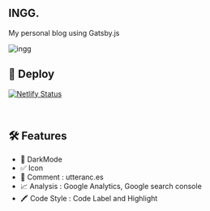 ## INGG.

My personal blog using Gatsby.js

<img alt='ingg' src='https://postfiles.pstatic.net/MjAyMTAxMDdfMTcy/MDAxNjA5OTgwNjExMDgz.UobB_nctJFOkUPhfSiAPUbX2Z_rbfvwJPVoP_RY_W0Mg.ReG_5G0H0n832nM0tTd0T8y6DIy6uVNIlLB6ZP5-X9og.PNG.viapolar/ingg.png?type=w773' />

<br>

## 💫 Deploy

[![Netlify Status](https://api.netlify.com/api/v1/badges/a159e6d4-d9b3-448a-896e-59d2b0a6d1c4/deploy-status)](https://app.netlify.com/sites/ingg/deploys)

<br>

## 🛠 Features

- 🌙 DarkMode
- ✅ Icon
- 💬 Comment : utteranc.es
- 📈 Analysis : Google Analytics, Google search console
- 🖍 Code Style : Code Label and Highlight

<br>

<!-- ## 📌 Structure

```
src
├── components
│   ├── comments // utterances.js
│   ├── dark-mode // Theme Toggle switch
│   │   ├── switch.js
│   │   └── switch.scss
│   ├── footer
│   │   ├── footer.js
│   │   └── footer.scss
│   ├── top // Nav bar (header)
│   │   ├── top.js
│   │   └── top.scss
│   ├── bio.js  // Profile
│   ├── bio.scss
│   ├── layout.js
│   └── seo.js
├── context // ThemeContext.js
├── pages // 404error page, /(home), /about
│   ├── 404.js
│   ├── about.js
│   ├── about.scss
│   ├── index.js    // post style
│   └── index.scss
├── styles // Global style
│   └── code.scss   // Code content style
├── templates
│   ├── blog-post.js   // Inside post design
│   └── blog-post.scss // Post style and Code block styles
└── utils //typography.js

```

<br> -->

<!-- ## 🔑 LICENSE

[MIT](https://github.com/InKyoJeong/INGG.io/blob/master/LICENSE) -->

<!-- Function : Scroll Button , Theme Toggle-->
<!-- ## 🧐 What's inside?

    .
    ├── node_modules
    ├── src
    ├── .gitignore
    ├── .prettierrc
    ├── gatsby-browser.js
    ├── gatsby-config.js
    ├── gatsby-node.js
    ├── gatsby-ssr.js
    ├── LICENSE
    ├── package-lock.json
    ├── package.json
    └── README.md

1.  **`/node_modules`**: This directory contains all of the modules of code that your project depends on (npm packages) are automatically installed.

2.  **`gatsby-browser.js`**: This file is where Gatsby expects to find any usage of the [Gatsby browser APIs](https://www.gatsbyjs.org/docs/browser-apis/) (if any). These allow customization/extension of default Gatsby settings affecting the browser.

3.  **`gatsby-config.js`**: This is the main configuration file for a Gatsby site. This is where you can specify information about your site (metadata) like the site title and description, which Gatsby plugins you’d like to include, etc. (Check out the [config docs](https://www.gatsbyjs.org/docs/gatsby-config/) for more detail).

4.  **`gatsby-node.js`**: This file is where Gatsby expects to find any usage of the [Gatsby Node APIs](https://www.gatsbyjs.org/docs/node-apis/) (if any). These allow customization/extension of default Gatsby settings affecting pieces of the site build process.

5.  **`gatsby-ssr.js`**: This file is where Gatsby expects to find any usage of the [Gatsby server-side rendering APIs](https://www.gatsbyjs.org/docs/ssr-apis/) (if any). These allow customization of default Gatsby settings affecting server-side rendering.

6.  **`LICENSE`**: Gatsby is licensed under the MIT license.

7.  **`package-lock.json`** (See `package.json` below, first). This is an automatically generated file based on the exact versions of your npm dependencies that were installed for your project. **(You won’t change this file directly).**

8.  **`package.json`**: A manifest file for Node.js projects, which includes things like metadata (the project’s name, author, etc). This manifest is how npm knows which packages to install for your project.

9.  **`README.md`**: A text file containing useful reference information about your project. -->
